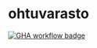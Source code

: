 # ohtuvarasto

[![GHA workflow badge](https://github.com/Emilkarls/ohtuvarasto/workflows/CI/badge.svg)](https://github.com/Emilkarls/ohtuvarasto/actions)
